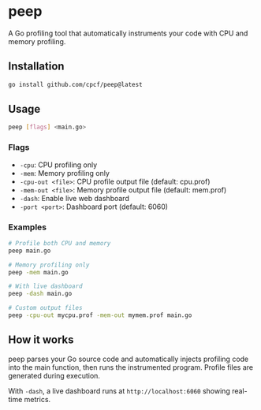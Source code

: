 # peep

A Go profiling tool that automatically instruments your code with CPU and memory profiling.

## Installation

```bash
go install github.com/cpcf/peep@latest
```

## Usage

```bash
peep [flags] <main.go>
```

### Flags

- `-cpu`: CPU profiling only
- `-mem`: Memory profiling only  
- `-cpu-out <file>`: CPU profile output file (default: cpu.prof)
- `-mem-out <file>`: Memory profile output file (default: mem.prof)
- `-dash`: Enable live web dashboard
- `-port <port>`: Dashboard port (default: 6060)

### Examples

```bash
# Profile both CPU and memory
peep main.go

# Memory profiling only
peep -mem main.go

# With live dashboard
peep -dash main.go

# Custom output files
peep -cpu-out mycpu.prof -mem-out mymem.prof main.go
```

## How it works

peep parses your Go source code and automatically injects profiling code into the main function, then runs the instrumented program. Profile files are generated during execution.

With `-dash`, a live dashboard runs at `http://localhost:6060` showing real-time metrics.